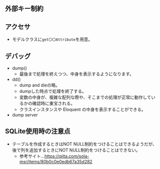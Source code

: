## 外部キー制約

## アクセサ
- モデルクラスに`get〇〇Attribute`を用意。

## デバッグ
- dump()  
  - 最後まで処理を終えつつ、中身を表示するようになります。
- dd()  
  - dump and dieの略。
  - dumpした時点で処理を終了する。
  - 変数の中身が、複雑な配列な際や、そこまでの処理が正常に動作しているかの確認時に重宝される。
  - クラスインスタンスや Eloquent の中身を表示することができる。
- dump server

## SQLite使用時の注意点
- テーブルを作成するときはNOT NULL制約をつけることはできるようだが、後で列を追加するときにNOT NULL制約をつけることはできない。
  - 参考サイト...https://qiita.com/sola-msr/items/80b0c0e0edb67a35d282
